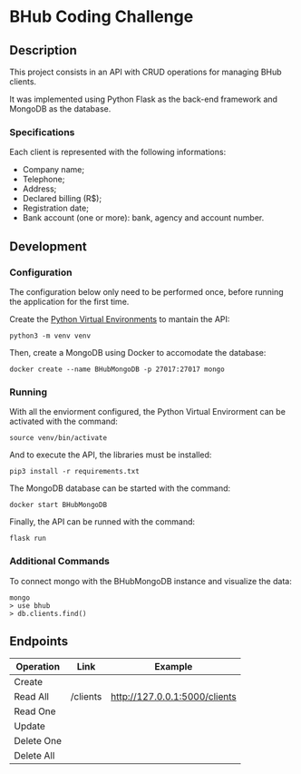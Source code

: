 # BHub Coding Challenge

## Description

This project consists in an API with CRUD operations for managing BHub clients.

It was implemented using Python Flask as the back-end framework and MongoDB as the database.

### Specifications

Each client is represented with the following informations:
- Company name;
- Telephone;
- Address;
- Declared billing (R$);
- Registration date;
- Bank account (one or more): bank, agency and account number.

## Development

### Configuration

The configuration below only need to be performed once, before running the application for the first time.

Create the [Python Virtual Environments](https://realpython.com/python-virtual-environments-a-primer/) to mantain the API:
```
python3 -m venv venv
```
Then, create a MongoDB using Docker to accomodate the database:
```
docker create --name BHubMongoDB -p 27017:27017 mongo
```

### Running

With all the enviorment configured, the Python Virtual Envirorment can be activated with the command:
```
source venv/bin/activate
```
And to execute the API, the libraries must be installed:
```
pip3 install -r requirements.txt
```
The MongoDB database can be started with the command:
```
docker start BHubMongoDB
```
Finally, the API can be runned with the command:
```
flask run
```


### Additional Commands

To connect mongo with the BHubMongoDB instance and visualize the data:
```
mongo
> use bhub
> db.clients.find()
```

## Endpoints

| Operation  | Link | Example |
|------------|------|---------|
| Create     |      |         |
| Read All   | /clients | http://127.0.0.1:5000/clients |
| Read One   |      |         |
| Update     |      |         |
| Delete One |      |         |
| Delete All |      |         |

